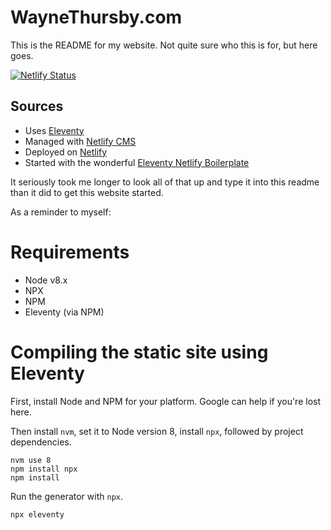 # WayneThursby.com
This is the README for my website. Not quite sure who this is for, but here goes.

[![Netlify Status](https://api.netlify.com/api/v1/badges/37b197f7-1cf1-4399-9673-2fcf4368a405/deploy-status)](https://app.netlify.com/sites/waynethursby/deploys)

## Sources
* Uses [Eleventy](https://www.11ty.io/)
* Managed with [Netlify CMS](https://www.netlifycms.org/)
* Deployed on [Netlify](https://www.netlify.com/)
* Started with the wonderful [Eleventy Netlify Boilerplate](https://github.com/danurbanowicz/eleventy-netlify-boilerplate)

It seriously took me longer to look all of that up and type it into this readme than it did to get this website started.

As a reminder to myself:

# Requirements
* Node v8.x
* NPX
* NPM
* Eleventy (via NPM)

# Compiling the static site using Eleventy
First, install Node and NPM for your platform. Google can help if you're lost here.

Then install `nvm`, set it to Node version 8, install `npx`, followed by project dependencies.
```curl -o- https://raw.githubusercontent.com/creationix/nvm/v0.34.0/install.sh | bash
nvm use 8
npm install npx
npm install
```

Run the generator with `npx`.
```
npx eleventy

```

